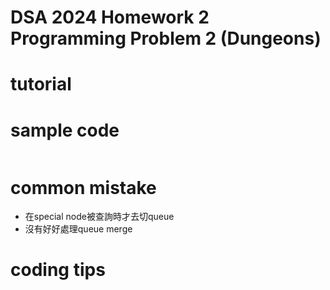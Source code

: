# DSA 2024 Homework 2 Programming Problem 2 (Dungeons)
# tutorial
# sample code 
```c
```

# common mistake
+ 在special node被查詢時才去切queue
+ 沒有好好處理queue merge

# coding tips
